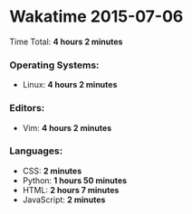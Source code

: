 # Wakatime 2015-07-06

Time Total: **4 hours 2 minutes**

### Operating Systems:
- Linux: **4 hours 2 minutes** 

### Editors:
- Vim: **4 hours 2 minutes** 

### Languages:
- CSS: **2 minutes** 
- Python: **1 hours 50 minutes** 
- HTML: **2 hours 7 minutes** 
- JavaScript: **2 minutes** 

